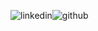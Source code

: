 ![linkedin](https://img.shields.io/badge/linkedin-blue?style=rounded&logo=Linkedin&logoColor=white)![github](https://img.shields.io/badge/GitHub-000000?style=rounded&logo=GitHub&logoColor=white)
